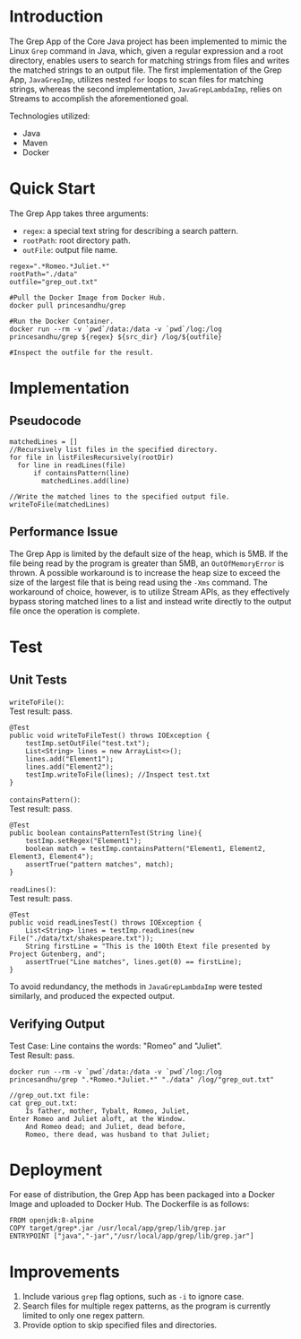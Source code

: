 # Introduction
The Grep App of the Core Java project has been implemented to mimic the Linux `Grep` command in Java, which, given a regular expression and a root directory, enables users to search for matching strings from files and writes the matched strings to an output file. The first implementation of the Grep App, `JavaGrepImp`, utilizes nested `for` loops to scan files for matching strings, whereas the second implementation, `JavaGrepLambdaImp`, relies on Streams to accomplish the aforementioned goal. 

Technologies utilized:

- Java
- Maven
- Docker

# Quick Start

The Grep App takes three arguments:
- `regex`: a special text string for describing a search pattern.
- `rootPath`: root directory path.
- `outFile`: output file name.

```
regex=".*Romeo.*Juliet.*"
rootPath="./data"
outfile="grep_out.txt"

#Pull the Docker Image from Docker Hub.
docker pull princesandhu/grep

#Run the Docker Container.
docker run --rm -v `pwd`/data:/data -v `pwd`/log:/log princesandhu/grep ${regex} ${src_dir} /log/${outfile}

#Inspect the outfile for the result.
```

# Implementation
## Pseudocode
```
matchedLines = []
//Recursively list files in the specified directory.
for file in listFilesRecursively(rootDir)
  for line in readLines(file)
      if containsPattern(line)
        matchedLines.add(line)

//Write the matched lines to the specified output file.
writeToFile(matchedLines)
```

## Performance Issue
The Grep App is limited by the default size of the heap, which is 5MB. If the file being read by the program is greater than 5MB, an `OutOfMemoryError` is thrown. A possible workaround is to increase the heap size to exceed the size of the largest file that is being read using the `-Xms` command. The workaround of choice, however, is to utilize Stream APIs, as they effectively bypass storing matched lines to a list and instead write directly to the output file once the operation is complete.

# Test
## Unit Tests

`writeToFile()`:\
Test result: pass.
```
@Test
public void writeToFileTest() throws IOException {
    testImp.setOutFile("test.txt");
    List<String> lines = new ArrayList<>();
    lines.add("Element1");
    lines.add("Element2");
    testImp.writeToFile(lines); //Inspect test.txt
}
```

`containsPattern()`:\
Test result: pass.
```
@Test
public boolean containsPatternTest(String line){
    testImp.setRegex("Element1");
    boolean match = testImp.containsPattern("Element1, Element2, Element3, Element4");
    assertTrue("pattern matches", match);
}
```

`readLines()`:\
Test result: pass.
```
@Test
public void readLinesTest() throws IOException {
    List<String> lines = testImp.readLines(new File("./data/txt/shakespeare.txt"));
    String firstLine = "This is the 100th Etext file presented by Project Gutenberg, and";
    assertTrue("Line matches", lines.get(0) == firstLine);
}
```

To avoid redundancy, the methods in `JavaGrepLambdaImp` were tested similarly, and produced the expected output.

## Verifying Output

Test Case: Line contains the words: "Romeo" and "Juliet".\
Test Result: pass.
```
docker run --rm -v `pwd`/data:/data -v `pwd`/log:/log princesandhu/grep ".*Romeo.*Juliet.*" "./data" /log/"grep_out.txt"

//grep_out.txt file:
cat grep_out.txt:
    Is father, mother, Tybalt, Romeo, Juliet,
Enter Romeo and Juliet aloft, at the Window.
    And Romeo dead; and Juliet, dead before,
    Romeo, there dead, was husband to that Juliet;
```


# Deployment
For ease of distribution, the Grep App has been packaged into a Docker Image and uploaded to Docker Hub. The Dockerfile is as follows:
```
FROM openjdk:8-alpine
COPY target/grep*.jar /usr/local/app/grep/lib/grep.jar
ENTRYPOINT ["java","-jar","/usr/local/app/grep/lib/grep.jar"]
```

# Improvements
1. Include various `grep` flag options, such as `-i` to ignore case.
2. Search files for multiple regex patterns, as the program is currently limited to only one regex pattern.
3. Provide option to skip specified files and directories.
